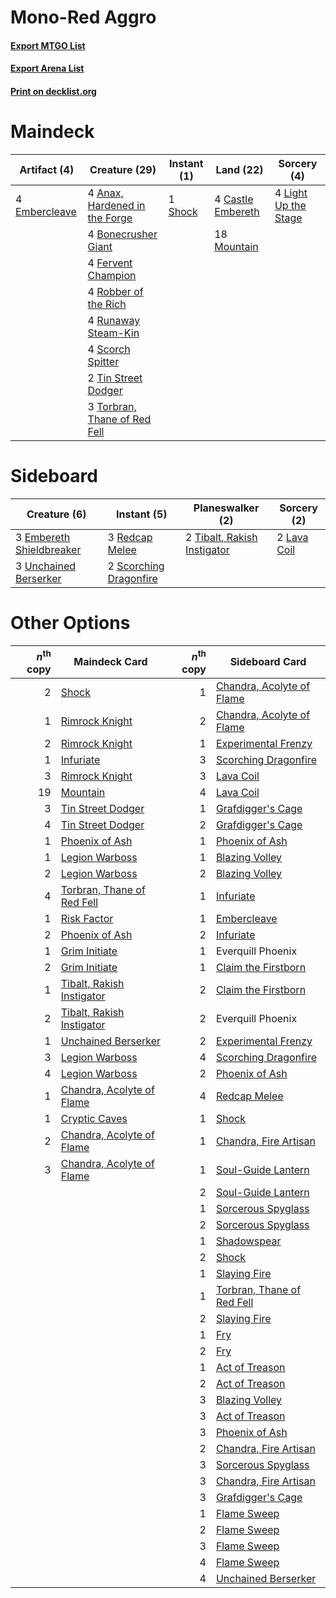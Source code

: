 # Mono-Red Aggro

#### [Export MTGO List](../collection/Mono-Red%20Aggro/Mono-Red%20Aggro.txt)
#### [Export Arena List](../collection/Mono-Red%20Aggro/Mono-Red%20Aggro_arena.txt)
#### [Print on decklist.org](http://decklist.org/?deckmain=4%09Anax,%20Hardened%20in%20the%20Forge%0A4%09Bonecrusher%20Giant%0A4%09Castle%20Embereth%0A4%09Embercleave%0A4%09Fervent%20Champion%0A4%09Light%20Up%20the%20Stage%0A18%09Mountain%0A4%09Robber%20of%20the%20Rich%0A4%09Runaway%20Steam-Kin%0A4%09Scorch%20Spitter%0A1%09Shock%0A2%09Tin%20Street%20Dodger%0A3%09Torbran,%20Thane%20of%20Red%20Fell&deckside=3%09Embereth%20Shieldbreaker%0A2%09Lava%20Coil%0A3%09Redcap%20Melee%0A2%09Scorching%20Dragonfire%0A2%09Tibalt,%20Rakish%20Instigator%0A3%09Unchained%20Berserker)
# Maindeck

|                                      Artifact (4)                                      |                                             Creature (29)                                              |                                   Instant (1)                                    |                                         Land (22)                                          |                                          Sorcery (4)                                          |
|----------------------------------------------------------------------------------------|--------------------------------------------------------------------------------------------------------|----------------------------------------------------------------------------------|--------------------------------------------------------------------------------------------|-----------------------------------------------------------------------------------------------|
|4 [Embercleave](http://gatherer.wizards.com/Pages/Card/Details.aspx?multiverseid=473082)|4 [Anax, Hardened in the Forge](http://gatherer.wizards.com/Pages/Card/Details.aspx?multiverseid=476376)|1 [Shock](http://gatherer.wizards.com/Pages/Card/Details.aspx?multiverseid=129732)|4 [Castle Embereth](http://gatherer.wizards.com/Pages/Card/Details.aspx?multiverseid=473201)|4 [Light Up the Stage](http://gatherer.wizards.com/Pages/Card/Details.aspx?multiverseid=457251)|
|                                                                                        |4 [Bonecrusher Giant](http://gatherer.wizards.com/Pages/Card/Details.aspx?multiverseid=473077)          |                                                                                  |18 [Mountain](http://gatherer.wizards.com/Pages/Card/Details.aspx?multiverseid=439859)      |                                                                                               |
|                                                                                        |4 [Fervent Champion](http://gatherer.wizards.com/Pages/Card/Details.aspx?multiverseid=473086)           |                                                                                  |                                                                                            |                                                                                               |
|                                                                                        |4 [Robber of the Rich](http://gatherer.wizards.com/Pages/Card/Details.aspx?multiverseid=473100)         |                                                                                  |                                                                                            |                                                                                               |
|                                                                                        |4 [Runaway Steam-Kin](http://gatherer.wizards.com/Pages/Card/Details.aspx?multiverseid=452865)          |                                                                                  |                                                                                            |                                                                                               |
|                                                                                        |4 [Scorch Spitter](http://gatherer.wizards.com/Pages/Card/Details.aspx?multiverseid=466913)             |                                                                                  |                                                                                            |                                                                                               |
|                                                                                        |2 [Tin Street Dodger](http://gatherer.wizards.com/Pages/Card/Details.aspx?multiverseid=457264)          |                                                                                  |                                                                                            |                                                                                               |
|                                                                                        |3 [Torbran, Thane of Red Fell](http://gatherer.wizards.com/Pages/Card/Details.aspx?multiverseid=473109) |                                                                                  |                                                                                            |                                                                                               |


# Sideboard

|                                           Creature (6)                                            |                                           Instant (5)                                           |                                           Planeswalker (2)                                           |                                     Sorcery (2)                                      |
|---------------------------------------------------------------------------------------------------|-------------------------------------------------------------------------------------------------|------------------------------------------------------------------------------------------------------|--------------------------------------------------------------------------------------|
|3 [Embereth Shieldbreaker](http://gatherer.wizards.com/Pages/Card/Details.aspx?multiverseid=473084)|3 [Redcap Melee](http://gatherer.wizards.com/Pages/Card/Details.aspx?multiverseid=473097)        |2 [Tibalt, Rakish Instigator](http://gatherer.wizards.com/Pages/Card/Details.aspx?multiverseid=461073)|2 [Lava Coil](http://gatherer.wizards.com/Pages/Card/Details.aspx?multiverseid=452858)|
|3 [Unchained Berserker](http://gatherer.wizards.com/Pages/Card/Details.aspx?multiverseid=466918)   |2 [Scorching Dragonfire](http://gatherer.wizards.com/Pages/Card/Details.aspx?multiverseid=473101)|                                                                                                      |                                                                                      |


# Other Options

|*n*<sup>th</sup> copy|                                            Maindeck Card                                            |*n*<sup>th</sup> copy|                                           Sideboard Card                                            |
|--------------------:|-----------------------------------------------------------------------------------------------------|--------------------:|-----------------------------------------------------------------------------------------------------|
|                    2|[Shock](http://gatherer.wizards.com/Pages/Card/Details.aspx?multiverseid=129732)                     |                    1|[Chandra, Acolyte of Flame](http://gatherer.wizards.com/Pages/Card/Details.aspx?multiverseid=466880) |
|                    1|[Rimrock Knight](http://gatherer.wizards.com/Pages/Card/Details.aspx?multiverseid=473099)            |                    2|[Chandra, Acolyte of Flame](http://gatherer.wizards.com/Pages/Card/Details.aspx?multiverseid=466880) |
|                    2|[Rimrock Knight](http://gatherer.wizards.com/Pages/Card/Details.aspx?multiverseid=473099)            |                    1|[Experimental Frenzy](http://gatherer.wizards.com/Pages/Card/Details.aspx?multiverseid=452849)       |
|                    1|[Infuriate](http://gatherer.wizards.com/Pages/Card/Details.aspx?multiverseid=466899)                 |                    3|[Scorching Dragonfire](http://gatherer.wizards.com/Pages/Card/Details.aspx?multiverseid=473101)      |
|                    3|[Rimrock Knight](http://gatherer.wizards.com/Pages/Card/Details.aspx?multiverseid=473099)            |                    3|[Lava Coil](http://gatherer.wizards.com/Pages/Card/Details.aspx?multiverseid=452858)                 |
|                   19|[Mountain](http://gatherer.wizards.com/Pages/Card/Details.aspx?multiverseid=439859)                  |                    4|[Lava Coil](http://gatherer.wizards.com/Pages/Card/Details.aspx?multiverseid=452858)                 |
|                    3|[Tin Street Dodger](http://gatherer.wizards.com/Pages/Card/Details.aspx?multiverseid=457264)         |                    1|[Grafdigger's Cage](http://gatherer.wizards.com/Pages/Card/Details.aspx?multiverseid=278452)         |
|                    4|[Tin Street Dodger](http://gatherer.wizards.com/Pages/Card/Details.aspx?multiverseid=457264)         |                    2|[Grafdigger's Cage](http://gatherer.wizards.com/Pages/Card/Details.aspx?multiverseid=278452)         |
|                    1|[Phoenix of Ash](http://gatherer.wizards.com/Pages/Card/Details.aspx?multiverseid=476399)            |                    1|[Phoenix of Ash](http://gatherer.wizards.com/Pages/Card/Details.aspx?multiverseid=476399)            |
|                    1|[Legion Warboss](http://gatherer.wizards.com/Pages/Card/Details.aspx?multiverseid=452859)            |                    1|[Blazing Volley](http://gatherer.wizards.com/Pages/Card/Details.aspx?multiverseid=426821)            |
|                    2|[Legion Warboss](http://gatherer.wizards.com/Pages/Card/Details.aspx?multiverseid=452859)            |                    2|[Blazing Volley](http://gatherer.wizards.com/Pages/Card/Details.aspx?multiverseid=426821)            |
|                    4|[Torbran, Thane of Red Fell](http://gatherer.wizards.com/Pages/Card/Details.aspx?multiverseid=473109)|                    1|[Infuriate](http://gatherer.wizards.com/Pages/Card/Details.aspx?multiverseid=466899)                 |
|                    1|[Risk Factor](http://gatherer.wizards.com/Pages/Card/Details.aspx?multiverseid=452863)               |                    1|[Embercleave](http://gatherer.wizards.com/Pages/Card/Details.aspx?multiverseid=473082)               |
|                    2|[Phoenix of Ash](http://gatherer.wizards.com/Pages/Card/Details.aspx?multiverseid=476399)            |                    2|[Infuriate](http://gatherer.wizards.com/Pages/Card/Details.aspx?multiverseid=466899)                 |
|                    1|[Grim Initiate](http://gatherer.wizards.com/Pages/Card/Details.aspx?multiverseid=461057)             |                    1|Everquill Phoenix                                                                                    |
|                    2|[Grim Initiate](http://gatherer.wizards.com/Pages/Card/Details.aspx?multiverseid=461057)             |                    1|[Claim the Firstborn](http://gatherer.wizards.com/Pages/Card/Details.aspx?multiverseid=473080)       |
|                    1|[Tibalt, Rakish Instigator](http://gatherer.wizards.com/Pages/Card/Details.aspx?multiverseid=461073) |                    2|[Claim the Firstborn](http://gatherer.wizards.com/Pages/Card/Details.aspx?multiverseid=473080)       |
|                    2|[Tibalt, Rakish Instigator](http://gatherer.wizards.com/Pages/Card/Details.aspx?multiverseid=461073) |                    2|Everquill Phoenix                                                                                    |
|                    1|[Unchained Berserker](http://gatherer.wizards.com/Pages/Card/Details.aspx?multiverseid=466918)       |                    2|[Experimental Frenzy](http://gatherer.wizards.com/Pages/Card/Details.aspx?multiverseid=452849)       |
|                    3|[Legion Warboss](http://gatherer.wizards.com/Pages/Card/Details.aspx?multiverseid=452859)            |                    4|[Scorching Dragonfire](http://gatherer.wizards.com/Pages/Card/Details.aspx?multiverseid=473101)      |
|                    4|[Legion Warboss](http://gatherer.wizards.com/Pages/Card/Details.aspx?multiverseid=452859)            |                    2|[Phoenix of Ash](http://gatherer.wizards.com/Pages/Card/Details.aspx?multiverseid=476399)            |
|                    1|[Chandra, Acolyte of Flame](http://gatherer.wizards.com/Pages/Card/Details.aspx?multiverseid=466880) |                    4|[Redcap Melee](http://gatherer.wizards.com/Pages/Card/Details.aspx?multiverseid=473097)              |
|                    1|[Cryptic Caves](http://gatherer.wizards.com/Pages/Card/Details.aspx?multiverseid=466998)             |                    1|[Shock](http://gatherer.wizards.com/Pages/Card/Details.aspx?multiverseid=129732)                     |
|                    2|[Chandra, Acolyte of Flame](http://gatherer.wizards.com/Pages/Card/Details.aspx?multiverseid=466880) |                    1|[Chandra, Fire Artisan](http://gatherer.wizards.com/Pages/Card/Details.aspx?multiverseid=461046)     |
|                    3|[Chandra, Acolyte of Flame](http://gatherer.wizards.com/Pages/Card/Details.aspx?multiverseid=466880) |                    1|[Soul-Guide Lantern](http://gatherer.wizards.com/Pages/Card/Details.aspx?multiverseid=476488)        |
|                     |                                                                                                     |                    2|[Soul-Guide Lantern](http://gatherer.wizards.com/Pages/Card/Details.aspx?multiverseid=476488)        |
|                     |                                                                                                     |                    1|[Sorcerous Spyglass](http://gatherer.wizards.com/Pages/Card/Details.aspx?multiverseid=435407)        |
|                     |                                                                                                     |                    2|[Sorcerous Spyglass](http://gatherer.wizards.com/Pages/Card/Details.aspx?multiverseid=435407)        |
|                     |                                                                                                     |                    1|[Shadowspear](http://gatherer.wizards.com/Pages/Card/Details.aspx?multiverseid=476487)               |
|                     |                                                                                                     |                    2|[Shock](http://gatherer.wizards.com/Pages/Card/Details.aspx?multiverseid=129732)                     |
|                     |                                                                                                     |                    1|[Slaying Fire](http://gatherer.wizards.com/Pages/Card/Details.aspx?multiverseid=473105)              |
|                     |                                                                                                     |                    1|[Torbran, Thane of Red Fell](http://gatherer.wizards.com/Pages/Card/Details.aspx?multiverseid=473109)|
|                     |                                                                                                     |                    2|[Slaying Fire](http://gatherer.wizards.com/Pages/Card/Details.aspx?multiverseid=473105)              |
|                     |                                                                                                     |                    1|[Fry](http://gatherer.wizards.com/Pages/Card/Details.aspx?multiverseid=466894)                       |
|                     |                                                                                                     |                    2|[Fry](http://gatherer.wizards.com/Pages/Card/Details.aspx?multiverseid=466894)                       |
|                     |                                                                                                     |                    1|[Act of Treason](http://gatherer.wizards.com/Pages/Card/Details.aspx?multiverseid=442107)            |
|                     |                                                                                                     |                    2|[Act of Treason](http://gatherer.wizards.com/Pages/Card/Details.aspx?multiverseid=442107)            |
|                     |                                                                                                     |                    3|[Blazing Volley](http://gatherer.wizards.com/Pages/Card/Details.aspx?multiverseid=426821)            |
|                     |                                                                                                     |                    3|[Act of Treason](http://gatherer.wizards.com/Pages/Card/Details.aspx?multiverseid=442107)            |
|                     |                                                                                                     |                    3|[Phoenix of Ash](http://gatherer.wizards.com/Pages/Card/Details.aspx?multiverseid=476399)            |
|                     |                                                                                                     |                    2|[Chandra, Fire Artisan](http://gatherer.wizards.com/Pages/Card/Details.aspx?multiverseid=461046)     |
|                     |                                                                                                     |                    3|[Sorcerous Spyglass](http://gatherer.wizards.com/Pages/Card/Details.aspx?multiverseid=435407)        |
|                     |                                                                                                     |                    3|[Chandra, Fire Artisan](http://gatherer.wizards.com/Pages/Card/Details.aspx?multiverseid=461046)     |
|                     |                                                                                                     |                    3|[Grafdigger's Cage](http://gatherer.wizards.com/Pages/Card/Details.aspx?multiverseid=278452)         |
|                     |                                                                                                     |                    1|[Flame Sweep](http://gatherer.wizards.com/Pages/Card/Details.aspx?multiverseid=466893)               |
|                     |                                                                                                     |                    2|[Flame Sweep](http://gatherer.wizards.com/Pages/Card/Details.aspx?multiverseid=466893)               |
|                     |                                                                                                     |                    3|[Flame Sweep](http://gatherer.wizards.com/Pages/Card/Details.aspx?multiverseid=466893)               |
|                     |                                                                                                     |                    4|[Flame Sweep](http://gatherer.wizards.com/Pages/Card/Details.aspx?multiverseid=466893)               |
|                     |                                                                                                     |                    4|[Unchained Berserker](http://gatherer.wizards.com/Pages/Card/Details.aspx?multiverseid=466918)       |

